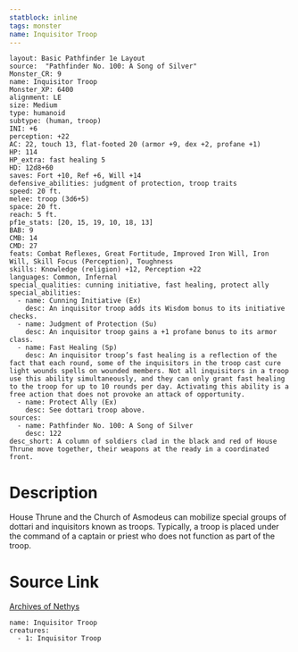```yaml
---
statblock: inline
tags: monster
name: Inquisitor Troop
---
```

```statblock
layout: Basic Pathfinder 1e Layout
source:  "Pathfinder No. 100: A Song of Silver"
Monster_CR: 9
name: Inquisitor Troop
Monster_XP: 6400
alignment: LE
size: Medium
type: humanoid
subtype: (human, troop)
INI: +6
perception: +22
AC: 22, touch 13, flat-footed 20 (armor +9, dex +2, profane +1)
HP: 114
HP_extra: fast healing 5
HD: 12d8+60
saves: Fort +10, Ref +6, Will +14
defensive_abilities: judgment of protection, troop traits
speed: 20 ft.
melee: troop (3d6+5)
space: 20 ft.
reach: 5 ft.
pf1e_stats: [20, 15, 19, 10, 18, 13]
BAB: 9
CMB: 14
CMD: 27
feats: Combat Reflexes, Great Fortitude, Improved Iron Will, Iron Will, Skill Focus (Perception), Toughness
skills: Knowledge (religion) +12, Perception +22
languages: Common, Infernal
special_qualities: cunning initiative, fast healing, protect ally
special_abilities:
  - name: Cunning Initiative (Ex)
    desc: An inquisitor troop adds its Wisdom bonus to its initiative checks.
  - name: Judgment of Protection (Su)
    desc: An inquisitor troop gains a +1 profane bonus to its armor class.
  - name: Fast Healing (Sp)
    desc: An inquisitor troop’s fast healing is a reflection of the fact that each round, some of the inquisitors in the troop cast cure light wounds spells on wounded members. Not all inquisitors in a troop use this ability simultaneously, and they can only grant fast healing to the troop for up to 10 rounds per day. Activating this ability is a free action that does not provoke an attack of opportunity.
  - name: Protect Ally (Ex)
    desc: See dottari troop above.
sources:
  - name: Pathfinder No. 100: A Song of Silver
    desc: 122
desc_short: A column of soldiers clad in the black and red of House Thrune move together, their weapons at the ready in a coordinated front.
```
# Description
House Thrune and the Church of Asmodeus can mobilize special groups of dottari and inquisitors known as troops. Typically, a troop is placed under the command of a captain or priest who does not function as part of the troop.
# Source Link
[Archives of Nethys](https://aonprd.com/MonsterDisplay.aspx?ItemName=Inquisitor%20Troop)
```encounter-table
name: Inquisitor Troop
creatures:
  - 1: Inquisitor Troop
```
